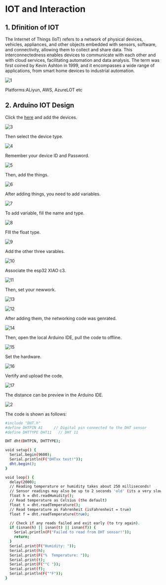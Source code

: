 # IOT and Interaction

## 1. Dfinition of IOT

The Internet of Things (IoT) refers to a network of physical devices, vehicles, appliances, and other objects embedded with sensors, software, and connectivity, allowing them to collect and share data. This interconnectedness enables devices to communicate with each other and with cloud services, facilitating automation and data analysis. The term was first coined by Kevin Ashton in 1999, and it encompasses a wide range of applications, from smart home devices to industrial automation.

![1](https://unncfab.oss-cn-hangzhou.aliyuncs.com/img/yanbing/iot4.png)

Platforms:ALiyun, AWS, AzureLOT etc

## 2. Arduino IOT Design

Click the [here](https://app.arduino.cc/) and add the devices.

![3](https://unncfab.oss-cn-hangzhou.aliyuncs.com/img/yanbing/%E5%B1%8F%E5%B9%95%E6%88%AA%E5%9B%BE%202025-04-15%20152015.png)

Then select the device type.

![4](https://unncfab.oss-cn-hangzhou.aliyuncs.com/img/yanbing/%E5%B1%8F%E5%B9%95%E6%88%AA%E5%9B%BE%202025-04-15%20152111.png)

Remember your device ID and Password.

![5](https://unncfab.oss-cn-hangzhou.aliyuncs.com/img/yanbing/%E5%B1%8F%E5%B9%95%E6%88%AA%E5%9B%BE%202025-04-15%20152212.png)

Then, add the things.

![6](https://unncfab.oss-cn-hangzhou.aliyuncs.com/img/yanbing/%E5%B1%8F%E5%B9%95%E6%88%AA%E5%9B%BE%202025-04-15%20152338.png)

After adding things, you need to add variables.

![7](https://unncfab.oss-cn-hangzhou.aliyuncs.com/img/yanbing/%E5%B1%8F%E5%B9%95%E6%88%AA%E5%9B%BE%202025-04-15%20152510.png)

To add variable, fill the name and type.

![8](https://unncfab.oss-cn-hangzhou.aliyuncs.com/img/yanbing/%E5%B1%8F%E5%B9%95%E6%88%AA%E5%9B%BE%202025-04-15%20152541.png)

FIll the float type.

![9](https://unncfab.oss-cn-hangzhou.aliyuncs.com/img/yanbing/%E5%B1%8F%E5%B9%95%E6%88%AA%E5%9B%BE%202025-04-15%20152815.png)
 
 Add the other three varables.

 ![10](https://unncfab.oss-cn-hangzhou.aliyuncs.com/img/yanbing/%E5%B1%8F%E5%B9%95%E6%88%AA%E5%9B%BE%202025-04-15%20152751.png)

 Associate the esp32 XIAO c3.

 ![11](https://unncfab.oss-cn-hangzhou.aliyuncs.com/img/yanbing/%E5%B1%8F%E5%B9%95%E6%88%AA%E5%9B%BE%202025-04-15%20152908.png)

 Then, set your newwork.

 ![13](https://unncfab.oss-cn-hangzhou.aliyuncs.com/img/yanbing/%E5%B1%8F%E5%B9%95%E6%88%AA%E5%9B%BE%202025-04-15%20175902.png)

![12](https://unncfab.oss-cn-hangzhou.aliyuncs.com/img/yanbing/%E5%B1%8F%E5%B9%95%E6%88%AA%E5%9B%BE%202025-04-15%20153206.png)

 After adding them, the networking code was genrated.

 ![14](https://unncfab.oss-cn-hangzhou.aliyuncs.com/img/yanbing/%E5%B1%8F%E5%B9%95%E6%88%AA%E5%9B%BE%202025-04-15%20153243.png)

 Then, open the local Arduino IDE, pull the code to offline.

 ![15](https://unncfab.oss-cn-hangzhou.aliyuncs.com/img/yanbing/%E5%B1%8F%E5%B9%95%E6%88%AA%E5%9B%BE%202025-04-15%20163956.png)

 Set the hardware.

 ![16](https://unncfab.oss-cn-hangzhou.aliyuncs.com/img/yanbing/%E5%BE%AE%E4%BF%A1%E5%9B%BE%E7%89%87_20250415180518.jpg)

 Vertify and upload the code. 

 ![17](https://unncfab.oss-cn-hangzhou.aliyuncs.com/img/yanbing/%E5%B1%8F%E5%B9%95%E6%88%AA%E5%9B%BE%202025-04-15%20175902.png)

 The distance can be preview in the Arduino IDE.

![2](https://unncfab.oss-cn-hangzhou.aliyuncs.com/img/yanbing/%E5%B1%8F%E5%B9%95%E6%88%AA%E5%9B%BE%202025-04-15%20174610.png)

 The code is shown as follows:
```bash
#include "DHT.h"
#define DHTPIN A1     // Digital pin connected to the DHT sensor
#define DHTTYPE DHT11   // DHT 11

DHT dht(DHTPIN, DHTTYPE);

void setup() {
  Serial.begin(9600);
  Serial.println(F("DHTxx test!"));
  dht.begin();
}

void loop() {
  delay(2000);
  // Reading temperature or humidity takes about 250 milliseconds!
  // Sensor readings may also be up to 2 seconds 'old' (its a very slow sensor)
  float h = dht.readHumidity();
  // Read temperature as Celsius (the default)
  float t = dht.readTemperature();
  // Read temperature as Fahrenheit (isFahrenheit = true)
  float f = dht.readTemperature(true);

  // Check if any reads failed and exit early (to try again).
  if (isnan(h) || isnan(t) || isnan(f)) {
    Serial.println(F("Failed to read from DHT sensor!"));
    return;
  }
  Serial.print(F("Humidity: "));
  Serial.print(h);
  Serial.print(F("%  Temperature: "));
  Serial.print(t);
  Serial.print(F("°C "));
  Serial.print(f);
  Serial.println(F("°F"));
}
```

